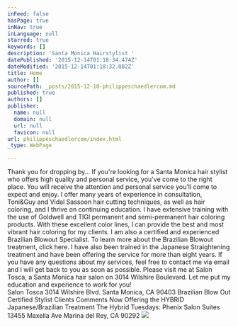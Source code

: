 ```yaml
---
inFeed: false
hasPage: true
inNav: true
inLanguage: null
starred: true
keywords: []
description: 'Santa Monica Hairstylist '
datePublished: '2015-12-14T01:18:34.474Z'
dateModified: '2015-12-14T01:18:32.082Z'
title: Home
author: []
sourcePath: _posts/2015-12-10-philippeschaedlercom.md
published: true
authors: []
publisher:
  name: null
  domain: null
  url: null
  favicon: null
url: philippeschaedlercom/index.html
_type: WebPage

---
```

Thank you for dropping by... If you're looking for a Santa Monica hair stylist who offers high quality and personal service, you've come to the right place. You will receive the attention and personal service you'll come to expect and enjoy. I offer many years of experience in consultation, Toni&Guy and Vidal Sassoon hair cutting techniques, as well as hair coloring, and I thrive on continuing education. I have extensive training with the use of Goldwell and TIGI permanent and semi-permanent hair coloring products. With these excellent color lines, I can provide the best and most vibrant hair coloring for my clients. I am also a certified and experienced Brazilian Blowout Specialist. To learn more about the Brazilian Blowout treatment, click here.  I have also been trained in the Japanese Straightening treatment and have been offering the service for more than eight years. If you have any questions about my services, feel free to contact me via email and I will get back to you as soon as possible. Please visit me at Salon Tosca, a Santa Monica hair salon on 3014 Wilshire Boulevard. Let me put my education and experience to work for you!   
Salon Tosca 3014 Wilshire Blvd.  Santa Monica, CA 90403 Brazilian Blow Out Certified Stylist Clients Comments Now Offering the  HYBRID Japanese/Brazilian Treatment The Hybrid Tuesdays: Phenix Salon Suites 13455 Maxella Ave  Marina del Rey, CA 90292
![](https://s3-us-west-2.amazonaws.com/the-grid-img/p/b579fb0110daf80cf3d9c91ff1cd82b4f9e33776.jpg)